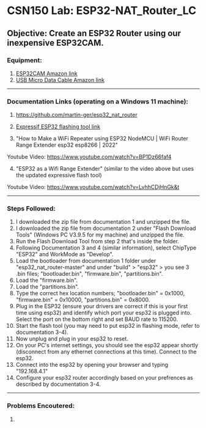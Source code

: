 # CSN150 Lab: ESP32-NAT_Router_LC
## Objective: Create an ESP32 Router using our inexpensive ESP32CAM.
### Equipment:
1. [ESP32CAM Amazon link](https://www.google.com](https://www.amazon.com/Aideepen-ESP32-CAM-Bluetooth-ESP32-CAM-MB-Arduino/dp/B08P2578LV/ref=sr_1_3?crid=4FY0ECFW0ZX7&keywords=ESP32+Cam&qid=1678902050&sprefix=esp32+cam%2Caps%2C240&sr=8-3)https://www.amazon.com/Aideepen-ESP32-CAM-Bluetooth-ESP32-CAM-MB-Arduino/dp/B08P2578LV/ref=sr_1_3?crid=4FY0ECFW0ZX7&keywords=ESP32+Cam&qid=1678902050&sprefix=esp32+cam%2Caps%2C240&sr=8-3)
2. [USB Micro Data Cable Amazon link](https://www.amazon.com/AmazonBasics-Male-Micro-Cable-Black/dp/B0711PVX6Z/ref=sr_1_1_sspa?keywords=micro%2Busb%2Bdata%2Bcable&qid=1678902214&sprefix=Micro%2BUSB%2Bdata%2B%2Caps%2C89&sr=8-1-spons&spLa=ZW5jcnlwdGVkUXVhbGlmaWVyPUFaU0NaUVZHU1RFUlAmZW5jcnlwdGVkSWQ9QTA3NTA4MDVFVERCS01HVlgxM1YmZW5jcnlwdGVkQWRJZD1BMDE4NTE1NTIwWUdONkdWSzU1M1Amd2lkZ2V0TmFtZT1zcF9hdGYmYWN0aW9uPWNsaWNrUmVkaXJlY3QmZG9Ob3RMb2dDbGljaz10cnVl&th=1)

---

### Documentation Links (operating on a Windows 11 machine):
1. https://github.com/martin-ger/esp32_nat_router

2. [Expressif ESP32 flashing tool link](https://www.espressif.com/en/support/download/other-tools)

3. "How to Make a WiFi Repeater using ESP32 NodeMCU | WiFi Router Range Extender esp32 esp8266 | 2022"

Youtube Video: https://www.youtube.com/watch?v=BP1Dz66faf4

4. "ESP32 as a Wifi Range Extender" (similar to the video above but uses the updated expressive flash tool)

Youtube Video: https://www.youtube.com/watch?v=LvhhCDjHnGk&t

---

### Steps Followed:
1. I downloaded the zip file from documentation 1 and unzipped the file.
2. I downloaded the zip file from documentation 2 under "Flash Download Tools" (Windows PC V3.9.5 for my machine) and unzipped the file.
3. Run the Flash Download Tool from step 2 that's inside the folder.
4. Following Documentation 3 and 4 (similar information), select ChipType "ESP32" and WorkMode as "Develop".
5. Load the bootloader from documentation 1 folder under "esp32_nat_router-master" and under "build" > "esp32" > you see 3 .bin files; "bootloader.bin", "firmware.bin", "partitions.bin".
6.  Load the "firmware.bin".
7.  Load the "partitions.bin".
8.  Type the correct hex location numbers; "bootloader.bin" = 0x1000, "firmware.bin" = 0x10000, "partitions.bin" = 0x8000.
9.  Plug in the ESP32 (ensure your drivers are correct if this is your first time using esp32) and identify which port your esp32 is plugged into. Select the port on the bottom right and set BAUD rate to 115200.
10.  Start the flash tool (you may need to put esp32 in flashing mode, refer to documentation 3-4).
11.  Now unplug and plug in your esp32 to reset.
12.  On your PC's internet settings, you should see the esp32 appear shortly (disconnect from any ethernet connections at this time). Connect to the esp32.
13.  Connect into the esp32 by opening your browser and typing "192.168.4.1"
14.  Configure your esp32 router accordingly based on your prefrences as described by documentation 3-4.

---

### Problems Encoutered:
1. 

